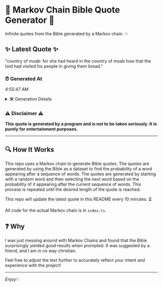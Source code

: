# 📖 Markov Chain Bible Quote Generator 📖

Infinite quotes from the Bible generated by a Markov chain. ✨

## ✨ Latest Quote ✨
"country of moab: for she had heard in the country of moab how that the lord had visited his people in giving them bread."

### ⏰ Generated At
*4:55:47 AM*

<details>
    <summary>🛠️ Generation Details</summary>
    <p>
        <strong>🌱 Seed:</strong> country<br>
        <strong>🔄 Iterations:</strong> 23<br>
        <strong>📜 Context History:</strong><br>[ country ]: of<br>[ country, of ]: moab:<br>[ country, of, moab: ]: for<br>[ country, of, moab:, for ]: she<br>[ country, of, moab:, for, she ]: had<br>[ country, of, moab:, for, she, had ]: heard<br>[ of, moab:, for, she, had, heard ]: in<br>[ moab:, for, she, had, heard, in ]: the<br>[ for, she, had, heard, in, the ]: country<br>[ she, had, heard, in, the, country ]: of<br>[ had, heard, in, the, country, of ]: moab<br>[ heard, in, the, country, of, moab ]: how<br>[ in, the, country, of, moab, how ]: that<br>[ the, country, of, moab, how, that ]: the<br>[ country, of, moab, how, that, the ]: lord<br>[ of, moab, how, that, the, lord ]: had<br>[ moab, how, that, the, lord, had ]: visited<br>[ how, that, the, lord, had, visited ]: his<br>[ that, the, lord, had, visited, his ]: people<br>[ the, lord, had, visited, his, people ]: in<br>[ lord, had, visited, his, people, in ]: giving<br>[ had, visited, his, people, in, giving ]: them<br>[ visited, his, people, in, giving, them ]: bread.<br>
    </p>
</details>

### ⚠️ Disclaimer ⚠️
**This quote is generated by a program and is not to be taken seriously. It is purely for entertainment purposes.**

---

## 🔍 How It Works

This repo uses a Markov chain to generate Bible quotes. The quotes are generated by using the Bible as a dataset to find the probability of a word appearing after a sequence of words. The quotes are generated by starting with a random word and then selecting the next word based on the probability of it appearing after the current sequence of words. This process is repeated until the desired length of the quote is reached.

This repo will update the latest quote in this README every 10 minutes. ⏳

All code for the actual Markov chain is in `index.ts`.

## ❓ Why

I was just messing around with Markov Chains and found that the Bible surprisingly yielded good results when prompted. 
It was suggested by a friend, and I am in no way christian.

Feel free to adjust the text further to accurately reflect your intent and experience with the project!

---

*Enjoy*✨
